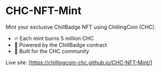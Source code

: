 # CHC-NFT-Mint
Mint your exclusive ChillBadge NFT using ChillingCoin (CHC).

- 🔥 Each mint burns 5 million CHC
- 🧊 Powered by the ChillBadge contract
- 💙 Built for the CHC community

Live site: [https://chillingcoin-chc.github.io/CHC-NFT-Mint/]
